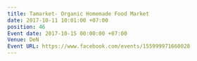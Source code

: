 ```yaml
---
title: Tamarket- Organic Homemade Food Market
date: 2017-10-11 10:01:00 +07:00
position: 46
Event date: 2017-10-15 00:00:00 +07:00
Venue: DeN
Event URL: https://www.facebook.com/events/155999971660028
---
```


